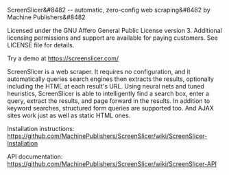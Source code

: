 ScreenSlicer&#8482 -- automatic, zero-config web scraping&#8482
by Machine Publishers&#8482

Licensed under the GNU Affero General Public License version 3.
Additional licensing permissions and support are available for paying customers. See LICENSE file for details.

Try a demo at https://screenslicer.com/

ScreenSlicer is a web scraper. It requires no configuration, and it automatically queries search engines then extracts the results, optionally including the HTML at each result's URL. Using neural nets and tuned heuristics, ScreenSlicer is able to intelligently find a search box, enter a query, extract the results, and page forward in the results. In addition to keyword searches, structured form queries are supported too. And AJAX sites work just as well as static HTML ones.

Installation instructions: https://github.com/MachinePublishers/ScreenSlicer/wiki/ScreenSlicer-Installation

API documentation: https://github.com/MachinePublishers/ScreenSlicer/wiki/ScreenSlicer-API

